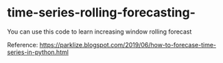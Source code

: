 # time-series-rolling-forecasting-
You can use this code to learn increasing window rolling forecast

Reference: https://parklize.blogspot.com/2019/06/how-to-forecase-time-series-in-python.html
